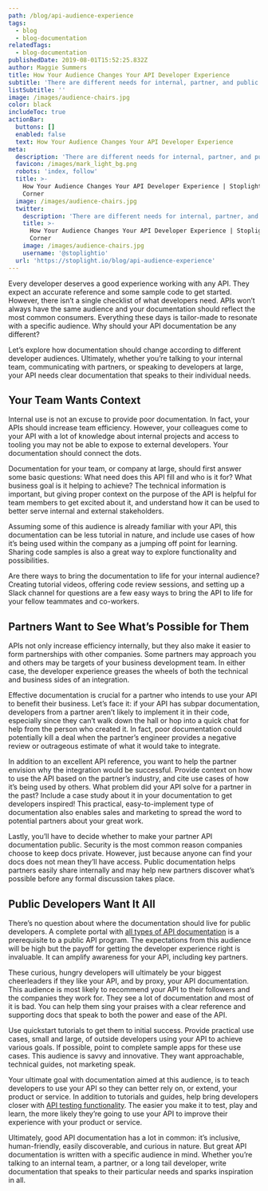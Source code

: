 ```yaml
---
path: /blog/api-audience-experience
tags:
  - blog
  - blog-documentation
relatedTags:
  - blog-documentation
publishedDate: 2019-08-01T15:52:25.832Z
author: Maggie Summers
title: How Your Audience Changes Your API Developer Experience
subtitle: 'There are different needs for internal, partner, and public APIs'
listSubtitle: ''
image: /images/audience-chairs.jpg
color: black
includeToc: true
actionBar:
  buttons: []
  enabled: false
  text: How Your Audience Changes Your API Developer Experience
meta:
  description: 'There are different needs for internal, partner, and public APIs'
  favicon: /images/mark_light_bg.png
  robots: 'index, follow'
  title: >-
    How Your Audience Changes Your API Developer Experience | Stoplight API
    Corner
  image: /images/audience-chairs.jpg
  twitter:
    description: 'There are different needs for internal, partner, and public APIs'
    title: >-
      How Your Audience Changes Your API Developer Experience | Stoplight API
      Corner
    image: /images/audience-chairs.jpg
    username: '@stoplightio'
  url: 'https://stoplight.io/blog/api-audience-experience'
---
```

Every developer deserves a good experience working with any API. They expect an accurate reference and some sample code to get started. However, there isn’t a single checklist of what developers need. APIs won’t always have the same audience and your documentation should reflect the most common consumers.  Everything these days is tailor-made to resonate with a specific audience. Why should your API documentation be any different? 

Let’s explore how documentation should change according to different developer audiences. Ultimately, whether you’re talking to your internal team, communicating with partners, or speaking to developers at large, your API needs clear documentation that speaks to their individual needs.
## Your Team Wants Context
Internal use is not an excuse to provide poor documentation. In fact, your APIs should increase team efficiency. However, your colleagues come to your API with a lot of knowledge about internal projects and access to tooling you may not be able to expose to external developers. Your documentation should connect the dots.

Documentation for your team, or company at large, should first answer some basic questions: What need does this API fill and who is it for? What business goal is it helping to achieve? The technical information is important, but giving proper context on the purpose of the API is helpful for team members to get excited about it, and understand how it can be used to better serve internal and external stakeholders. 

Assuming some of this audience is already familiar with your API, this documentation can be less tutorial in nature, and include use cases of how it’s being used within the company as a jumping off point for learning. Sharing code samples is also a great way to explore functionality and possibilities.

Are there ways to bring the documentation to life for your internal audience? Creating tutorial videos, offering code review sessions, and setting up a Slack channel for questions are a few easy ways to bring the API to life for your fellow teammates and co-workers. 

## Partners Want to See What’s Possible for Them
APIs not only increase efficiency internally, but they also make it easier to form partnerships with other companies. Some partners may approach you and others may be targets of your business development team. In either case, the developer experience greases the wheels of both the technical and business sides of an integration.

Effective documentation is crucial for a partner who intends to use your API to benefit their business. Let’s face it: if your API has subpar documentation, developers from a partner aren’t likely to implement it in their code, especially since they can’t walk down the hall or hop into a quick chat for help from the person who created it. In fact, poor documentation could potentially kill a deal when the partner’s engineer provides a negative review or outrageous estimate of what it would take to integrate.

In addition to an excellent API reference, you want to help the partner envision why the integration would be successful. Provide context on how to use the API based on the partner’s industry, and cite use cases of how it’s being used by others. What problem did your API solve for a partner in the past? Include a case study about it in your documentation to get developers inspired! This practical, easy-to-implement type of documentation also enables sales and marketing to spread the word to potential partners about your great work. 

Lastly, you’ll have to decide whether to make your partner API documentation public. Security is the most common reason companies choose to keep docs private. However, just because anyone can find your docs does not mean they’ll have access. Public documentation helps partners easily share internally and may help new partners discover what’s possible before any formal discussion takes place.
## Public Developers Want It All
There’s no question about where the documentation should live for public developers. A complete portal with [all types of API documentation](https://stoplight.io/blog/missing-api-documentation/) is a prerequisite to a public API program. The expectations from this audience will be high but the payoff for getting the developer experience right is invaluable. It can amplify awareness for your API, including key partners.

These curious, hungry developers will ultimately be your biggest cheerleaders if they like your API, and by proxy, your API documentation. This audience is most likely to recommend your API to their followers and the companies they work for. They see a lot of documentation and most of it is bad. You can help them sing your praises with a clear reference and supporting docs that speak to both the power and ease of the API.

Use quickstart tutorials to get them to initial success. Provide practical use cases, small and large, of outside developers using your API to achieve various goals. If possible, point to complete sample apps for these use cases. This audience is savvy and innovative. They want approachable, technical guides, not marketing speak. 

Your ultimate goal with documentation aimed at this audience, is to teach developers to use your API so they can better rely on, or extend, your product or service. In addition to tutorials and guides, help bring developers closer with [API testing functionality](https://stoplight.io/blog/beyond-static-documentation/). The easier you make it to test, play and learn, the more likely they’re going to use your API to improve their experience with your product or service. 

Ultimately, good API documentation has a lot in common: it’s inclusive, human-friendly, easily discoverable, and curious in nature. But great API documentation is written with a specific audience in mind. Whether you’re talking to an internal team, a partner, or a long tail developer, write documentation that speaks to their particular needs and sparks inspiration in all. 
